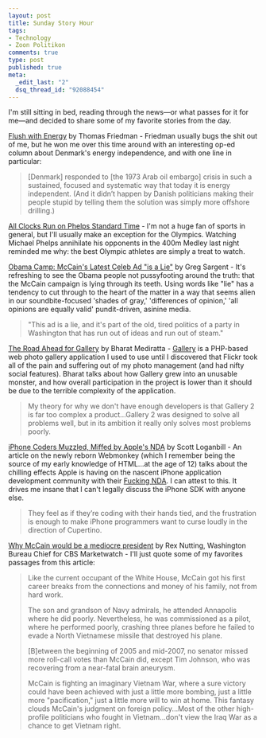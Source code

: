 ```yaml
--- 
layout: post
title: Sunday Story Hour
tags: 
- Technology
- Zoon Politikon
comments: true
type: post
published: true
meta: 
  _edit_last: "2"
  dsq_thread_id: "92088454"
---
```

I'm still sitting in bed, reading through the news—or what passes for it for me—and decided to share some of my favorite stories from the day.

<a href="http://www.nytimes.com/2008/08/10/opinion/10friedman1.html">Flush with Energy</a> by Thomas Friedman - Friedman usually bugs the shit out of me, but he won me over this time around with an interesting op-ed column about Denmark's energy independence, and with one line in particular:
<blockquote>[Denmark] responded to [the 1973 Arab oil embargo] crisis in such a sustained, focused and systematic way that today it is energy independent. (And it didn’t happen by Danish politicians making their people stupid by telling them the solution was simply more offshore drilling.)</blockquote>
<a href="http://www.nytimes.com/2008/08/11/sports/olympics/11vecsey.html">All Clocks Run on Phelps Standard Time</a> - I'm not a huge fan of sports in general, but I'll usually make an exception for the Olympics. Watching Michael Phelps annihilate his opponents in the 400m Medley last night reminded me why: the best Olympic athletes are simply a treat to watch.

<a href="http://tpmelectioncentral.talkingpointsmemo.com/2008/08/obama_camp_mccains_latest_cele.php">Obama Camp: McCain's Latest Celeb Ad "is a Lie"</a> by Greg Sargent - It's refreshing to see the Obama people not pussyfooting around the truth: that the McCain campaign is lying through its teeth. Using words like "lie" has a tendency to cut through to the heart of the matter in a way that seems alien in our soundbite-focused 'shades of gray,' 'differences of opinion,' 'all opinions are equally valid' pundit-driven, asinine media. 
<blockquote>"This ad is a lie, and it's part of the old, tired politics of a party in Washington that has run out of ideas and run out of steam."</blockquote>
<a href="http://sourceforge.net/mailarchive/forum.php?thread_name=489B0E4D.50000%40menalto.com&amp;forum_name=gallery-devel">The Road Ahead for Gallery</a> by Bharat Mediratta - <a href="http://gallery.menalto.com/">Gallery</a> is a PHP-based web photo gallery application I used to use until I discovered that Flickr took all of the pain and suffering out of my photo management (and had nifty social features). Bharat talks about how Gallery grew into an unusable monster, and how overall participation in the project is lower than it should be due to the terrible complexity of the application. 
<blockquote>My theory for why we don't have enough developers is that Gallery 2 is far too complex a product...Gallery 2 was designed to solve all problems well, but in its ambition it really only solves most problems poorly.</blockquote>
<a href="http://www.webmonkey.com/blog/iPhone_Coders_Miffed__Muzzled_By_Apple_s_NDA">iPhone Coders Muzzled, Miffed by Apple's NDA</a> by Scott Loganbill - An article on the newly reborn Webmonkey (which I remember being the source of my early knowledge of HTML...at the age of 12) talks about the chilling effects Apple is having on the nascent iPhone application development community with their <a href="http://fuckingnda.com/">Fucking NDA</a>. I can attest to this. It drives me insane that I can't legally discuss the iPhone SDK with anyone else.
<blockquote>They feel as if they’re coding with their hands tied, and the frustration is enough to make iPhone programmers want to curse loudly in the direction of Cupertino.</blockquote>
<a href="http://www.marketwatch.com/news/story/story.aspx?guid={4914192B-12AF-4623-AB18-5EFE91204B04}">Why McCain would be a mediocre president</a> by Rex Nutting, Washington Bureau Chief for CBS Marketwatch - I'll just quote some of my favorites passages from this article:
<blockquote>Like the current occupant of the White House, McCain got his first career breaks from the connections and money of his family, not from hard work.

The son and grandson of Navy admirals, he attended Annapolis where he did poorly. Nevertheless, he was commissioned as a pilot, where he performed poorly, crashing three planes before he failed to evade a North Vietnamese missile that destroyed his plane.

[B]etween the beginning of 2005 and mid-2007, no senator missed more roll-call votes than McCain did, except Tim Johnson, who was recovering from a near-fatal brain aneurysm.

McCain is fighting an imaginary Vietnam War, where a sure victory could have been achieved with just a little more bombing, just a little more "pacification," just a little more will to win at home. This fantasy clouds McCain's judgment on foreign policy...Most of the other high-profile politicians who fought in Vietnam...don't view the Iraq War as a chance to get Vietnam right.</blockquote>
